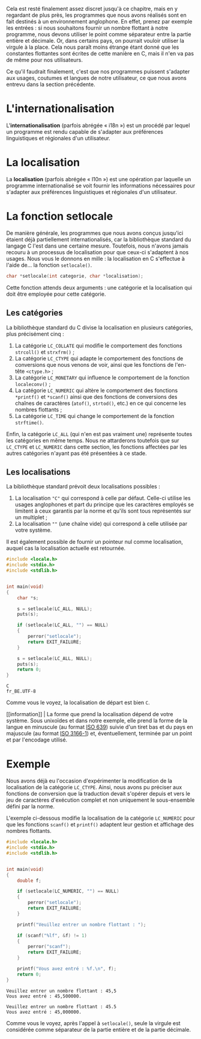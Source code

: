 Cela est resté finalement assez discret jusqu'à ce chapitre, mais en y regardant de plus près, les programmes que nous avons réalisés sont en fait destinés à un environnement anglophone. En effet, prenez par exemple les entrées : si nous souhaitons fournir un nombre flottant à notre programme, nous devons utiliser le point comme séparateur entre la partie entière et décimale. Or, dans certains pays, on pourrait vouloir utiliser la virgule à la place. Cela nous paraît moins étrange étant donné que les constantes flottantes sont écrites de cette manière en C, mais il n'en va pas de même pour nos utilisateurs.

Ce qu'il faudrait finalement, c'est que nos programmes puissent s'adapter aux usages, coutumes et langues de notre utilisateur, ce que nous avons entrevu dans la section précédente.

# L'internationalisation

L'**internationalisation** (parfois abrégée « i18n ») est un procédé par lequel un programme est rendu capable de s'adapter aux préférences linguistiques et régionales d'un utilisateur.

# La localisation

La **localisation** (parfois abrégée « l10n ») est une opération par laquelle un programme internationalisé se voit fournir les informations nécessaires pour s'adapter aux préférences linguistiques et régionales d'un utilisateur.

# La fonction setlocale

De manière générale, les programmes que nous avons conçus jusqu'ici étaient déjà partiellement internationalisés, car la bibliothèque standard du langage C l'est dans une certaine mesure. Toutefois, nous n'avons jamais recouru à un processus de localisation pour que ceux-ci s'adaptent à nos usages. Nous vous le donnons en mille : la localisation en C s'effectue à l'aide de... la fonction `setlocale()`.

```c
char *setlocale(int categorie, char *localisation);
```

Cette fonction attends deux arguments : une catégorie et la localisation qui doit être employée pour cette catégorie.

## Les catégories

La bibliothèque standard du C divise la localisation en plusieurs catégories, plus précisément cinq :

1. La catégorie `LC_COLLATE` qui modifie le comportement des fonctions `strcoll()` et `strxfrm()` ;
1. La catégorie `LC_CTYPE` qui adapte le comportement des fonctions de conversions que nous venons de voir, ainsi que les fonctions de l'en-tête `<ctype.h>` ;
1. La catégorie `LC_MONETARY` qui influence le comportement de la fonction `localeconv()` ;
1. La catégorie `LC_NUMERIC` qui altère le comportement des fonctions `*printf()` et `*scanf()` ainsi que des fonctions de conversions des chaînes de caractères (`atof()`, `strtod()`, etc.) en ce qui concerne les nombres flottants ;
1. La catégorie `LC_TIME` qui change le comportement de la fonction `strftime()`.

Enfin, la catégorie `LC_ALL` (qui n'en est pas vraiment une) représente toutes les catégories en même temps. Nous ne attarderons toutefois que sur `LC_CTYPE` et `LC_NUMERIC` dans cette section, les fonctions affectées par les autres catégories n'ayant pas été présentées à ce stade.

## Les localisations

La bibliothèque standard prévoit deux localisations possibles :

1. La localisation `"C"` qui correspond à celle par défaut. Celle-ci utilise les usages anglophones et part du principe que les caractères employés se limitent à ceux garantis par la norme et qu'ils sont tous représentés sur un multiplet ;
2. La localisation `""` (une chaîne vide) qui correspond à celle utilisée par votre système.

Il est également possible de fournir un pointeur nul comme localisation, auquel cas la localisation actuelle est retournée.

```c
#include <locale.h>
#include <stdio.h>
#include <stdlib.h>


int main(void)
{
	char *s;

	s = setlocale(LC_ALL, NULL);
	puts(s);

	if (setlocale(LC_ALL, "") == NULL)
	{
		perror("setlocale");
		return EXIT_FAILURE;
	}

	s = setlocale(LC_ALL, NULL);
	puts(s);
	return 0;
}
```

```text
C
fr_BE.UTF-8
```

Comme vous le voyez, la localisation de départ est bien `C`.

[[information]]
| La forme que prend la localisation dépend de votre système. Sous unixoïdes et dans notre exemple, elle prend la forme de la langue en minuscule (au format [ISO 639](https://fr.wikipedia.org/wiki/ISO_639)) suivie d'un tiret bas et du pays en majuscule (au format [ISO 3166-1](https://fr.wikipedia.org/wiki/ISO_3166)) et, éventuellement, terminée par un point et par l'encodage utilisé.

# Exemple

Nous avons déjà eu l'occasion d'expérimenter la modification de la localisation de la catégorie `LC_CTYPE`. Ainsi, nous avons pu préciser aux fonctions de conversion que la traduction devait s'opérer depuis et vers le jeu de caractères d'exécution complet et non uniquement le sous-ensemble défini par la norme.

L'exemple ci-dessous modifie la localisation de la catégorie `LC_NUMERIC` pour que les fonctions `scanf()` et `printf()` adaptent leur gestion et affichage des nombres flottants.

```c
#include <locale.h>
#include <stdio.h>
#include <stdlib.h>


int main(void)
{
	double f;

	if (setlocale(LC_NUMERIC, "") == NULL)
	{
		perror("setlocale");
		return EXIT_FAILURE;
	}

	printf("Veuillez entrer un nombre flottant : ");

	if (scanf("%lf", &f) != 1)
	{
		perror("scanf");
		return EXIT_FAILURE;
	}

	printf("Vous avez entré : %f.\n", f);
	return 0;
}
```

```text
Veuillez entrer un nombre flottant : 45,5
Vous avez entré : 45,500000.

Veuillez entrer un nombre flottant : 45.5
Vous avez entré : 45,000000.
```

Comme vous le voyez, après l'appel à `setlocale()`, seule la virgule est considérée comme séparateur de la partie entière et de la partie décimale.